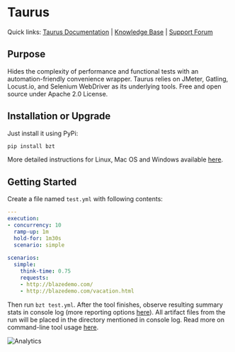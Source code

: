 # Taurus

Quick links: [Taurus Documentation](http://gettaurus.org/docs/) | [Knowledge Base](http://gettaurus.org/kb/) | [Support Forum](https://groups.google.com/forum/#!forum/codename-taurus)

## Purpose
Hides the complexity of performance and functional tests with an automation-friendly convenience wrapper. Taurus relies on JMeter, Gatling, Locust.io, and Selenium WebDriver as its underlying tools. Free and open source under Apache 2.0 License.


## Installation or Upgrade

Just install it using PyPi:

```bash
pip install bzt
```

More detailed instructions for Linux, Mac OS and Windows available [here](http://gettaurus.org/docs/Installation.md).

## Getting Started

Create a file named `test.yml` with following contents:

```yaml
---
execution:
- concurrency: 10
  ramp-up: 1m
  hold-for: 1m30s
  scenario: simple
  
scenarios:
  simple:
    think-time: 0.75
    requests:
    - http://blazedemo.com/
    - http://blazedemo.com/vacation.html
```

Then run `bzt test.yml`. After the tool finishes, observe resulting summary stats in console log (more reporting options [here](http://gettaurus.org/docs/Reporting.md)). All artifact files from the run will be placed in the directory mentioned in console log. Read more on command-line tool usage [here](http://gettaurus.org/docs/CommandLine.md).

![Analytics](https://ga-beacon.appspot.com/UA-63369152-1/taurus/readme)
